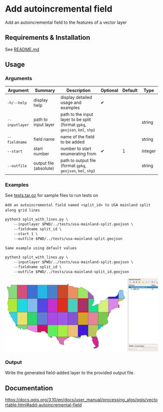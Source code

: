 # Add autoincremental field

Add an autoincremental field to the features of a vector layer

## Requirements & Installation

See [README.md](../README.md)

## Usage

### Arguments

|Argument|Summary|Description|Optional|Default|Type|
|-|-|-|-|-|-|
|`-h/--help`|display help|display detailed usage and examples|✔|||
|`--inputlayer`|path to input layer|path to the input layer to be split (format `gpkg`, `geojson`, `kml`, `shp`)|||string|
|`--fieldname`|field name|name of the field to be added|||string|
|`--start`|start number|number to start enumerating from|✔|1|integer|
|`--outfile`|output file (absolute)|path to output file (format `gpkg`, `geojson`, `kml`, `shp`)|||string|

### Examples

See [tests.tar.gz](../tests/tests.tar.gz) for sample files to run tests on

`Add an autoincremental field named <split_id> to USA mainland split along grid lines`
```
python3 split_with_lines.py \
    --inputlayer $PWD/../tests/usa-mainland-split.geojson \
    --fieldname split_id \
    --start 1 \
    --outfile $PWD/../tests/usa-mainland-split.geojson
```

`Same example using default values`
```
python3 split_with_lines.py \
    --inputlayer $PWD/../tests/usa-mainland-split.geojson \
    --fieldname split_id \
    --outfile $PWD/../tests/usa-mainland-split_id.geojson
```

![](screenshots/usa-mainland-split_id.png)

### Output

Write the generated field-added layer to the provided output file.

## Documentation

https://docs.qgis.org/3.10/en/docs/user_manual/processing_algs/qgis/vectortable.html#add-autoincremental-field

